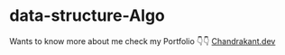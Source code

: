 # data-structure-Algo




Wants to know more about me check my Portfolio 👇👇 
[Chandrakant.dev](https://chandrakant.dev)

